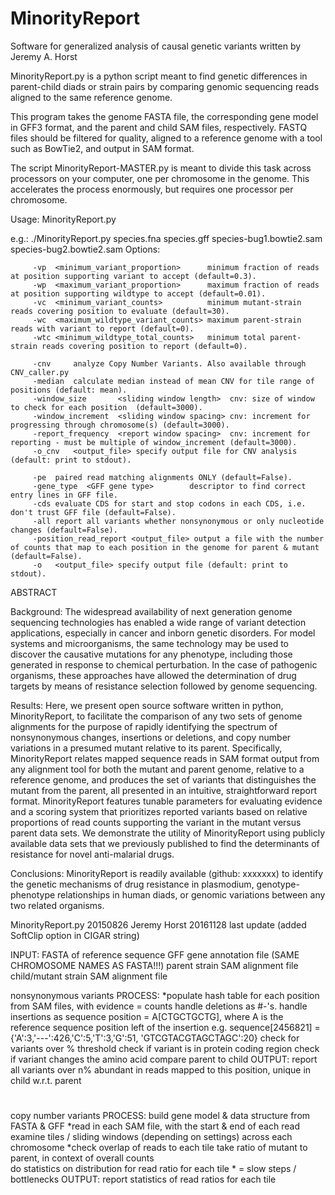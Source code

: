 # MinorityReport
Software for generalized analysis of causal genetic variants
written by Jeremy A. Horst

MinorityReport.py is a python script meant to find genetic differences in parent-child diads or strain pairs by comparing genomic sequencing reads aligned to the same reference genome. 

This program takes the genome FASTA file, the corresponding gene model in GFF3 format, and the parent and child SAM files, respectively. FASTQ files should be filtered for quality, aligned to a reference genome with a tool such as BowTie2, and output in SAM format. 

The script MinorityReport-MASTER.py is meant to divide this task across processors on your computer, one per chromosome in the genome. This accelerates the process enormously, but requires one processor per chromosome.


Usage: MinorityReport.py <ref seq FASTA> <ref seq gff> <sam alignment parent> <sam alignment mutant>

e.g.:    ./MinorityReport.py species.fna species.gff species-bug1.bowtie2.sam species-bug2.bowtie2.sam
Options: 
         
         -vp  <minimum_variant_proportion>	    minimum fraction of reads at position supporting variant to accept (default=0.3).
         -wp  <maximum_variant_proportion>	    maximum fraction of reads at position supporting wildtype to accept (default=0.01).
         -vc  <minimum_variant_counts>	        minimum mutant-strain reads covering position to evaluate (default=30).
         -wc  <maximum_wildtype_variant_counts>	maximum parent-strain reads with variant to report (default=0).
         -wtc <minimum_wildtype_total_counts>	minimum total parent-strain reads covering position to report (default=0).

         -cnv     analyze Copy Number Variants. Also available through CNV_caller.py
         -median  calculate median instead of mean CNV for tile range of positions (default: mean).
         -window_size       <sliding window length>  cnv: size of window to check for each position  (default=3000).
         -window_increment  <sliding window spacing> cnv: increment for progressing through chromosome(s) (default=3000).
         -report_frequency  <report window spacing>  cnv: increment for reporting - must be multiple of window_increment (default=3000).
         -o_cnv   <output_file> specify output file for CNV analysis (default: print to stdout).

         -pe  paired read matching alignments ONLY (default=False).
         -gene_type  <GFF gene type>		descriptor to find correct entry lines in GFF file.
         -cds evaluate CDS for start and stop codons in each CDS, i.e. don't trust GFF file (default=False).
         -all report all variants whether nonsynonymous or only nucleotide changes (default=False).
         -position_read_report <output_file> output a file with the number of counts that map to each position in the genome for parent & mutant (default=False).
         -o   <output_file> specify output file (default: print to stdout).

ABSTRACT

Background: The widespread availability of next generation genome sequencing technologies has enabled a wide range of variant detection applications, especially in cancer and inborn genetic disorders. For model systems and microorganisms, the same technology may be used to discover the causative mutations for any phenotype, including those generated in response to chemical perturbation. In the case of pathogenic organisms, these approaches have allowed the determination of drug targets by means of resistance selection followed by genome sequencing. 

Results: Here, we present open source software written in python, MinorityReport, to facilitate the comparison of any two sets of genome alignments for the purpose of rapidly identifying the spectrum of nonsynonymous changes, insertions or deletions, and copy number variations in a presumed mutant relative to its parent. Specifically, MinorityReport relates mapped sequence reads in SAM format output from any alignment tool for both the mutant and parent genome, relative to a reference genome, and produces the set of variants that distinguishes the mutant from the parent, all presented in an intuitive, straightforward report format. MinorityReport features tunable parameters for evaluating evidence and a scoring system that prioritizes reported variants based on relative proportions of read counts supporting the variant in the mutant versus parent data sets. We demonstrate the utility of MinorityReport using publicly available data sets that we previously published to find the determinants of resistance for novel anti-malarial drugs. 

Conclusions: MinorityReport is readily available (github: xxxxxxx) to identify the genetic mechanisms of drug resistance in plasmodium, genotype-phenotype relationships in human diads, or genomic variations between any two related organisms.

MinorityReport.py
20150826 Jeremy Horst
20161128 last update (added SoftClip option in CIGAR string)

INPUT:	FASTA of reference sequence
		GFF gene annotation file (SAME CHROMOSOME NAMES AS FASTA!!!)
		parent strain SAM alignment file
		child/mutant strain SAM alignment file

nonsynonymous variants
PROCESS: *populate hash table for each position from SAM files, with evidence = counts
          handle deletions as #-'s. 
          handle insertions as sequence position = A[CTGCTGCTG], where A is the reference sequence position left of the insertion
          e.g. sequence[2456821] = {'A':3,'---':426,'C':5,'T':3,'G':51, 'GTCGTACGTAGCTAGC':20}
          check for variants over % threshold
          check if variant is in protein coding region
          check if variant changes the amino acid
          compare parent to child
OUTPUT:   report all variants over n% abundant in reads mapped to this position, unique in child w.r.t. parent
#
copy number variants
PROCESS:  build gene model & data structure from FASTA & GFF
         *read in each SAM file, with the start & end of each read
          examine tiles / sliding windows (depending on settings) across each chromosome
         *check overlap of reads to each tile
          take ratio of mutant to parent, in context of overall counts  
          do statistics on distribution for read ratio for each tile
         * = slow steps / bottlenecks
OUTPUT:	report statistics of read ratios for each tile
